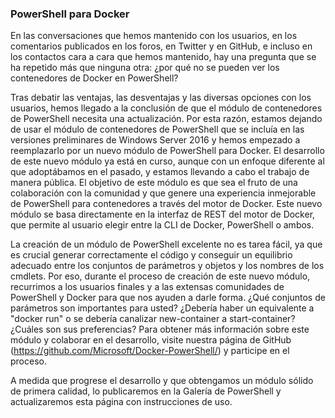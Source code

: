 ### PowerShell para Docker

En las conversaciones que hemos mantenido con los usuarios, en los comentarios publicados en los foros, en Twitter y en GitHub, e incluso en los contactos cara a cara que hemos mantenido, hay una pregunta que se ha repetido más que ninguna otra: ¿por qué no se pueden ver los contenedores de Docker en PowerShell? 

Tras debatir las ventajas, las desventajas y las diversas opciones con los usuarios, hemos llegado a la conclusión de que el módulo de contenedores de PowerShell necesita una actualización. Por esta razón, estamos dejando de usar el módulo de contenedores de PowerShell que se incluía en las versiones preliminares de Windows Server 2016 y hemos empezado a reemplazarlo por un nuevo módulo de PowerShell para Docker.  El desarrollo de este nuevo módulo ya está en curso, aunque con un enfoque diferente al que adoptábamos en el pasado, y estamos llevando a cabo el trabajo de manera pública.  El objetivo de este módulo es que sea el fruto de una colaboración con la comunidad y que genere una experiencia inmejorable de PowerShell para contenedores a través del motor de Docker.  Este nuevo módulo se basa directamente en la interfaz de REST del motor de Docker, que permite al usuario elegir entre la CLI de Docker, PowerShell o ambos.

La creación de un módulo de PowerShell excelente no es tarea fácil, ya que es crucial generar correctamente el código y conseguir un equilibrio adecuado entre los conjuntos de parámetros y objetos y los nombres de los cmdlets.  Por eso, durante el proceso de creación de este nuevo módulo, recurrimos a los usuarios finales y a las extensas comunidades de PowerShell y Docker para que nos ayuden a darle forma.  ¿Qué conjuntos de parámetros son importantes para usted?  ¿Debería haber un equivalente a "docker run" o se debería canalizar new-container a start-container? ¿Cuáles son sus preferencias?  Para obtener más información sobre este módulo y colaborar en el desarrollo, visite nuestra página de GitHub (https://github.com/Microsoft/Docker-PowerShell/) y participe en el proceso.

A medida que progrese el desarrollo y que obtengamos un módulo sólido de primera calidad, lo publicaremos en la Galería de PowerShell y actualizaremos esta página con instrucciones de uso.


<!--HONumber=Jun16_HO4-->


